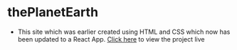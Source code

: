 # thePlanetEarth

- This site which was earlier created using HTML and CSS which now has been updated to a React App. [Click here](https://legendary-elf-0331e5.netlify.app) to view the project live
